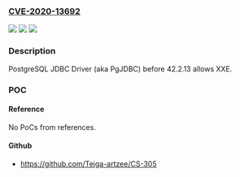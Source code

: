 ### [CVE-2020-13692](https://cve.mitre.org/cgi-bin/cvename.cgi?name=CVE-2020-13692)
![](https://img.shields.io/static/v1?label=Product&message=n%2Fa&color=blue)
![](https://img.shields.io/static/v1?label=Version&message=n%2Fa&color=blue)
![](https://img.shields.io/static/v1?label=Vulnerability&message=n%2Fa&color=brighgreen)

### Description

PostgreSQL JDBC Driver (aka PgJDBC) before 42.2.13 allows XXE.

### POC

#### Reference
No PoCs from references.

#### Github
- https://github.com/Teiga-artzee/CS-305

